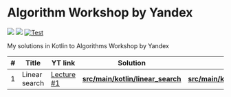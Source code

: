 # Algorithm Workshop by Yandex
<a href="https://www.youtube.com/playlist?list=PL6Wui14DvQPySdPv5NUqV3i8sDbHkCKC5" target="_blank"><img src="https://img.shields.io/badge/YouTube-Playlist-FF0000?style=flat-square&logo=youtube&logoColor=white" /></a>
![](https://img.shields.io/badge/Language-Kotlin-A97BFF.svg?style=flat-square&logo=kotlin&logoColor=white)
[![Test](https://github.com/xtenzQ/algorithm-workshop-yandex/actions/workflows/gradle.yml/badge.svg?branch=master)](https://github.com/xtenzQ/algorithm-workshop-yandex/actions/workflows/gradle.yml)

My solutions in Kotlin to Algorithms Workshop by Yandex

| # | Title | YT link | Solution | Tests | Status |
| - | ----- | ------- | -------- | ----- | ------ |
| 1 | Linear search | <a href="https://www.youtube.com/watch?v=QLhqYNsPIVo" target="_blank">Lecture #1</a> | **[src/main/kotlin/linear_search](src/main/kotlin/linear_search)** | **[src/main/kotlin/linear_search](src/test/kotlin/linear_search)** | <img src="https://img.shields.io/badge/In Progress-orange?style=flat-square&logoColor=white" /> |
